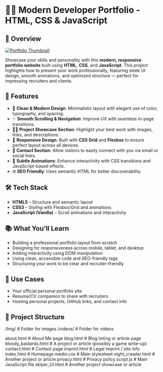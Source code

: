 # 👨‍💻 Modern Developer Portfolio - HTML, CSS & JavaScript

## 🚀 Overview
<a href="https://ajaykumarbluewhale.github.io/My_portfolio/" target="_blank">
  <img src="./img/thumbnail.png" alt="Portfolio Thumbnail"/>
</a>

Showcase your skills and personality with this **modern, responsive portfolio website** built using **HTML**, **CSS**, and **JavaScript**. This project highlights how to present your work professionally, featuring sleek UI design, smooth animations, and optimized structure — perfect for impressing recruiters and clients.

## 🌟 Features

- 🎯 **Clean & Modern Design**: Minimalistic layout with elegant use of color, typography, and spacing.
- ✨ **Smooth Scrolling & Navigation**: Improve UX with seamless in-page transitions.
- 🧑‍💼 **Project Showcase Section**: Highlight your best work with images, links, and descriptions.
- 📱 **Responsive Design**: Built with **CSS Grid** and **Flexbox** to ensure perfect layout across all devices.
- 💬 **Contact Section**: Allow visitors to easily connect with you via email or social links.
- 🧠 **Subtle Animations**: Enhance interactivity with CSS transitions and JavaScript-based effects.
- 🌐 **SEO Friendly**: Uses semantic HTML for better discoverability.

## 🛠️ Tech Stack

- **HTML5** – Structure and semantic layout
- **CSS3** – Styling with Flexbox/Grid and animations
- **JavaScript (Vanilla)** – Scroll animations and interactivity

## 📚 What You'll Learn

- Building a professional portfolio layout from scratch
- Designing for responsiveness across mobile, tablet, and desktop
- Adding interactivity using DOM manipulation
- Using clean, accessible code and SEO-friendly tags
- Structuring your work to be clear and recruiter-friendly

## 🧩 Use Cases

- Your official personal portfolio site
- Resume/CV companion to share with recruiters
- Hosting personal projects, GitHub links, and contact info

## 📁 Project Structure
/Img/                  # Folder for images
/videos/               # Folder for videos

about.html             # About Me page
blog.html              # Blog listing or article page
bloody_bastards.html   # A project or article (possibly a game write-up)
contact.html           # Contact page
imprint.html           # Legal imprint / site info
index.html             # Homepage
medio.css              # Main stylesheet
night_crawler.html     # Another project or article
privacy.html           # Privacy policy
script.js              # Main JavaScript file
skiper_UI.html         # Another project showcase or article


